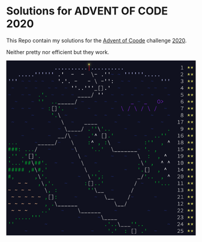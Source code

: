 # Solutions for ADVENT OF CODE 2020

This Repo contain my solutions for the [Advent of Coode](https://adventofcode.com/) challenge [2020](https://adventofcode.com/2020/).

Neither pretty nor efficient but they work.

![weird flex](./calendar.png)
